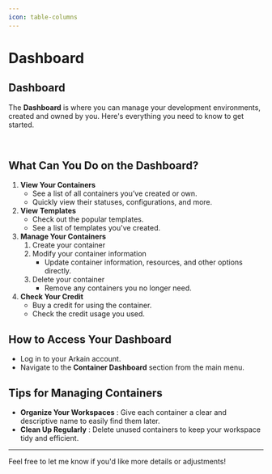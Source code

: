```yaml
---
icon: table-columns
---
```


# Dashboard

## Dashboard&#x20;

The **Dashboard** is where you can manage your development environments, created and owned by you. Here's everything you need to know to get started.

<figure><img src="../../.gitbook/assets/내용 (3).png" alt=""><figcaption></figcaption></figure>

## **What Can You Do on the Dashboard?**

1. **View Your Containers**&#x20;
   * See a list of all containers you’ve created or own.
   * Quickly view their statuses, configurations, and more.
2. **View** **Templates**&#x20;
   * Check out the popular templates.
   * See a list of templates you've created.
3. **Manage Your Containers**&#x20;
   1. Create your container
   2. Modify your container information
      * Update container information, resources, and other options directly.
   3. Delete your container
      * Remove any containers you no longer need.
4. **Check Your Credit**&#x20;
   * Buy a credit for using the container.
   * Check the credit usage you used.

## **How to Access Your Dashboard**

* Log in to your Arkain account.
* Navigate to the **Container Dashboard** section from the main menu.

## **Tips for Managing Containers**

* **Organize Your Workspaces** : Give each container a clear and descriptive name to easily find them later.
* **Clean Up Regularly** : Delete unused containers to keep your workspace tidy and efficient.

***

Feel free to let me know if you'd like more details or adjustments!
